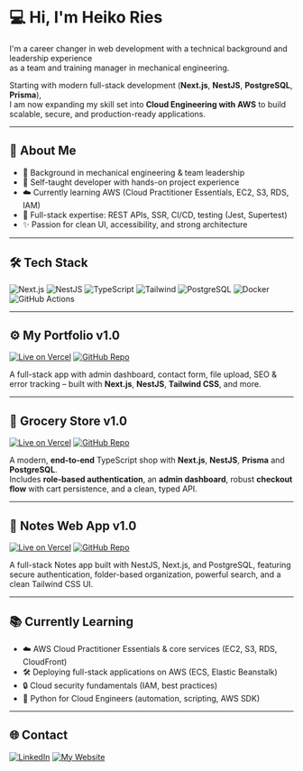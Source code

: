# 💻 Hi, I'm Heiko Ries

I'm a career changer in web development with a technical background and leadership experience  
as a team and training manager in mechanical engineering.

Starting with modern full-stack development (**Next.js**, **NestJS**, **PostgreSQL**, **Prisma**),  
I am now expanding my skill set into **Cloud Engineering with AWS** to build scalable, secure, and production-ready applications.

---

## 🚀 About Me

- 🧰 Background in mechanical engineering & team leadership  
- 🧠 Self-taught developer with hands-on project experience  
- ☁️ Currently learning AWS (Cloud Practitioner Essentials, EC2, S3, RDS, IAM)  
- 🧩 Full-stack expertise: REST APIs, SSR, CI/CD, testing (Jest, Supertest)  
- ✨ Passion for clean UI, accessibility, and strong architecture

---

## 🛠 Tech Stack
![Next.js](https://img.shields.io/badge/-Next.js-black?logo=next.js)
![NestJS](https://img.shields.io/badge/-NestJS-red?logo=nestjs)
![TypeScript](https://img.shields.io/badge/-TypeScript-3178c6?logo=typescript)
![Tailwind](https://img.shields.io/badge/Tailwind_CSS-Design-38BDF8?logo=tailwindcss)
![PostgreSQL](https://img.shields.io/badge/-PostgreSQL-336791?logo=postgresql)
![Docker](https://img.shields.io/badge/-Docker-2496ED?logo=docker)
![GitHub Actions](https://img.shields.io/badge/-GitHub%20Actions-2088FF?logo=githubactions)

---

## ⚙️ My Portfolio v1.0 

[![Live on Vercel](https://img.shields.io/badge/Live-Vercel-000?logo=vercel)](https://my-portfolio-henna-one-36.vercel.app/)
[![GitHub Repo](https://img.shields.io/badge/GitHub-Repo-181717?logo=github)](https://github.com/Hikko218/My-Portfolio)

A full-stack app with admin dashboard, contact form, file upload, SEO & error tracking – built with **Next.js**, **NestJS**, **Tailwind CSS**, and more.

---

## 🛒 Grocery Store v1.0 

[![Live on Vercel](https://img.shields.io/badge/Live-Vercel-000?logo=vercel)](https://grocery-store-ckfe.vercel.app/)
[![GitHub Repo](https://img.shields.io/badge/GitHub-Repo-181717?logo=github)](https://github.com/Hikko218/Grocery-Store)

A modern, **end‑to‑end** TypeScript shop with **Next.js**, **NestJS**, **Prisma** and **PostgreSQL**.  
Includes **role‑based authentication**, an **admin dashboard**, robust **checkout flow** with cart persistence, and a clean, typed API.

---

## 📝 Notes Web App v1.0 

[![Live on Vercel](https://img.shields.io/badge/Live-Vercel-000?logo=vercel)](https://notes-web-app-tan.vercel.app/)
[![GitHub Repo](https://img.shields.io/badge/GitHub-Repo-181717?logo=github)](https://github.com/Hikko218/Notes-Web-App)

A full-stack Notes app built with NestJS, Next.js, and PostgreSQL, featuring secure authentication, folder-based organization, powerful search, and a clean Tailwind CSS UI.

---

## 📚 Currently Learning

- ☁️ AWS Cloud Practitioner Essentials & core services (EC2, S3, RDS, CloudFront)
- 🛠️ Deploying full-stack applications on AWS (ECS, Elastic Beanstalk)
- 🔒 Cloud security fundamentals (IAM, best practices)
- 🐍 Python for Cloud Engineers (automation, scripting, AWS SDK)

---

## 🌐 Contact
[![LinkedIn](https://img.shields.io/badge/LinkedIn-Heiko%20Ries-blue?style=flat-square&logo=linkedin)](https://www.linkedin.com/in/heiko-ries-b35778374)
[![My Website](https://img.shields.io/badge/Live-Vercel-000?logo=vercel)](https://my-portfolio-henna-one-36.vercel.app/)
